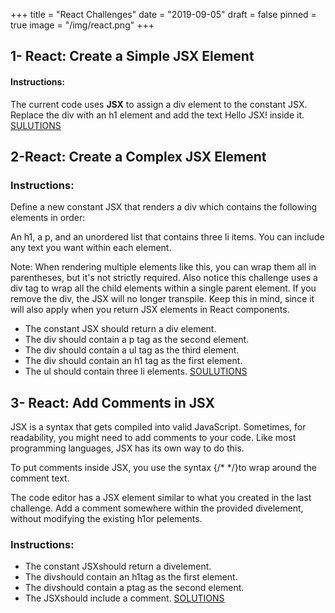 +++
title = "React Challenges"
date = "2019-09-05"
draft = false
pinned = true
image = "/img/react.png"
+++
## 1- React: Create a Simple JSX Element

#### Instructions:

The current code uses **JSX** to assign a div element to the constant JSX. Replace the div with an h1 element and add the text Hello JSX! inside it. 
[SULUTIONS](https://github.com/chiarabdy/lernblogTesting/blob/master/content/challenges/ch000.jsx)

## 2-React: Create a Complex JSX Element

### Instructions:

Define a new constant JSX that renders a div which contains the following elements in order:

An h1, a p, and an unordered list that contains three li items. You can include any text you want within each element.

Note: When rendering multiple elements like this, you can wrap them all in parentheses, but it's not strictly required. Also notice this challenge uses a div tag to wrap all the child elements within a single parent element. If you remove the div, the JSX will no longer transpile. Keep this in mind, since it will also apply when you return JSX elements in React components.

* The constant JSX should return a div element.
* The div should contain a p tag as the second element.
* The div should contain a ul tag as the third element.
* The div should contain an h1 tag as the first element.
* The ul should contain three li elements.
    [SOULUTIONS](https://github.com/chiarabdy/lernblogTesting/blob/master/content/challenges/ch001.jsx)

## 3- React: Add Comments in JSX

JSX is a syntax that gets compiled into valid JavaScript. Sometimes, for readability, you might need to add comments to your code. Like most programming languages, JSX has its own way to do this.

To put comments inside JSX, you use the syntax {/\* \*/}to wrap around the comment text.

The code editor has a JSX element similar to what you created in the last challenge. Add a comment somewhere within the provided divelement, without modifying the existing h1or pelements.

### Instructions:

* The constant JSXshould return a divelement.
* The divshould contain an h1tag as the first element.
* The divshould contain a ptag as the second element.
* The JSXshould include a comment.
  [SOLUTIONS](https://github.com/chiarabdy/lernblogTesting/blob/master/content/challenges/ch002.jsx)
